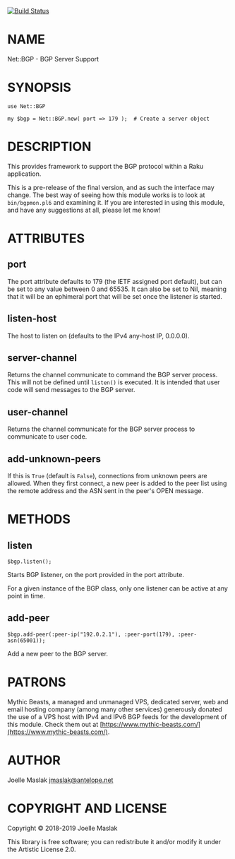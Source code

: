 [![Build Status](https://travis-ci.org/jmaslak/Raku-Net-BGP.svg?branch=master)](https://travis-ci.org/jmaslak/Raku-Net-BGP)

NAME
====

Net::BGP - BGP Server Support

SYNOPSIS
========

    use Net::BGP

    my $bgp = Net::BGP.new( port => 179 );  # Create a server object

DESCRIPTION
===========

This provides framework to support the BGP protocol within a Raku application.

This is a pre-release of the final version, and as such the interface may change. The best way of seeing how this module works is to look at `bin/bgpmon.pl6` and examining it. If you are interested in using this module, and have any suggestions at all, please let me know!

ATTRIBUTES
==========

port
----

The port attribute defaults to 179 (the IETF assigned port default), but can be set to any value between 0 and 65535. It can also be set to Nil, meaning that it will be an ephimeral port that will be set once the listener is started.

listen-host
-----------

The host to listen on (defaults to the IPv4 any-host IP, 0.0.0.0).

server-channel
--------------

Returns the channel communicate to command the BGP server process. This will not be defined until `listen()` is executed. It is intended that user code will send messages to the BGP server.

user-channel
------------

Returns the channel communicate for the BGP server process to communicate to user code.

add-unknown-peers
-----------------

If this is `True` (default is `False`), connections from unknown peers are allowed. When they first connect, a new peer is added to the peer list using the remote address and the ASN sent in the peer's OPEN message.

METHODS
=======

listen
------

    $bgp.listen();

Starts BGP listener, on the port provided in the port attribute.

For a given instance of the BGP class, only one listener can be active at any point in time.

add-peer
--------

    $bgp.add-peer(:peer-ip("192.0.2.1"), :peer-port(179), :peer-asn(65001));

Add a new peer to the BGP server.

PATRONS
=======

Mythic Beasts, a managed and unmanaged VPS, dedicated server, web and email hosting company (among many other services) generously donated the use of a VPS host with IPv4 and IPv6 BGP feeds for the development of this module. Check them out at [https://www.mythic-beasts.com/](https://www.mythic-beasts.com/).

AUTHOR
======

Joelle Maslak <jmaslak@antelope.net>

COPYRIGHT AND LICENSE
=====================

Copyright © 2018-2019 Joelle Maslak

This library is free software; you can redistribute it and/or modify it under the Artistic License 2.0.

